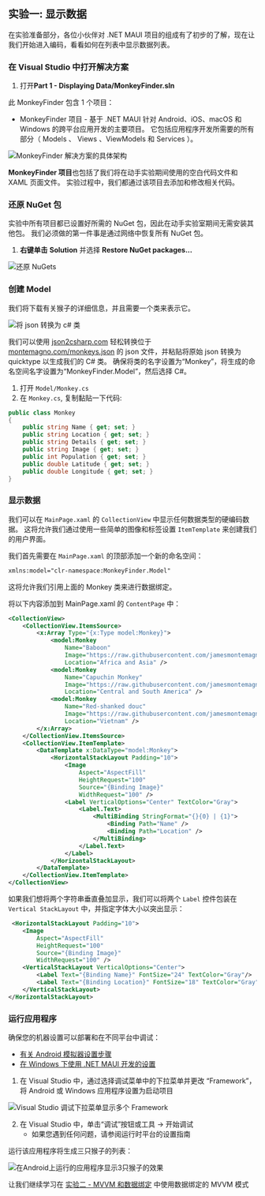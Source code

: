 ## 实验一: 显示数据

在实验准备部分，各位小伙伴对 .NET MAUI 项目的组成有了初步的了解，现在让我们开始进入编码，看看如何在列表中显示数据列表。

### 在 Visual Studio 中打开解决方案

1. 打开**Part 1 - Displaying Data/MonkeyFinder.sln**

此 MonkeyFinder 包含 1 个项目：

* MonkeyFinder 项目 - 基于 .NET MAUI 针对 Android、iOS、macOS 和 Windows 的跨平台应用开发的主要项目。 它包括应用程序开发所需要的所有部分（ Models 、 Views 、ViewModels 和 Services ）。

![MonkeyFinder 解决方案的具体架构](../Art/Solution.PNG)

**MonkeyFinder 项目**也包括了我们将在动手实验期间使用的空白代码文件和 XAML 页面文件。 实验过程中，我们都通过该项目去添加和修改相关代码。

### 还原 NuGet 包

实验中所有项目都已设置好所需的 NuGet 包，因此在动手实验室期间无需安装其他包。 我们必须做的第一件事是通过网络中恢复所有 NuGet 包。

1. **右键单击** **Solution** 并选择 **Restore NuGet packages...**

![还原 NuGets](../Art/RestoreNuGets.PNG)

### 创建 Model

我们将下载有关猴子的详细信息，并且需要一个类来表示它。

![将 json 转换为 c# 类](../Art/Convert.PNG)

我们可以使用 [json2csharp.com](https://json2csharp.com) 轻松转换位于 [montemagno.com/monkeys.json](https://montemagno.com/monkeys.json) 的 json 文件，并粘贴将原始 json 转换为 quicktype 以生成我们的 C# 类。 确保将类的名字设置为“Monkey”，将生成的命名空间名字设置为“MonkeyFinder.Model”，然后选择 C#。

1. 打开 `Model/Monkey.cs`
2. 在 `Monkey.cs`, 复制黏贴一下代码:

```csharp
public class Monkey
{        
    public string Name { get; set; } 
    public string Location { get; set; } 
    public string Details { get; set; } 
    public string Image { get; set; } 
    public int Population { get; set; } 
    public double Latitude { get; set; } 
    public double Longitude { get; set; } 
}
```

### 显示数据

我们可以在 `MainPage.xaml` 的 `CollectionView` 中显示任何数据类型的硬编码数据。 这将允许我们通过使用一些简单的图像和标签设置 `ItemTemplate` 来创建我们的用户界面。

我们首先需要在 `MainPage.xaml` 的顶部添加一个新的命名空间：

```xml
xmlns:model="clr-namespace:MonkeyFinder.Model"
```

这将允许我们引用上面的 Monkey 类来进行数据绑定。

将以下内容添加到 MainPage.xaml 的 `ContentPage` 中：


```xml
<CollectionView>
    <CollectionView.ItemsSource>
        <x:Array Type="{x:Type model:Monkey}">
            <model:Monkey
                Name="Baboon"
                Image="https://raw.githubusercontent.com/jamesmontemagno/app-monkeys/master/baboon.jpg"
                Location="Africa and Asia" />
            <model:Monkey
                Name="Capuchin Monkey"
                Image="https://raw.githubusercontent.com/jamesmontemagno/app-monkeys/master/capuchin.jpg"
                Location="Central and South America" />
            <model:Monkey
                Name="Red-shanked douc"
                Image="https://raw.githubusercontent.com/jamesmontemagno/app-monkeys/master/douc.jpg"
                Location="Vietnam" />
        </x:Array>
    </CollectionView.ItemsSource>
    <CollectionView.ItemTemplate>
        <DataTemplate x:DataType="model:Monkey">
            <HorizontalStackLayout Padding="10">
                <Image
                    Aspect="AspectFill"
                    HeightRequest="100"
                    Source="{Binding Image}"
                    WidthRequest="100" />
                <Label VerticalOptions="Center" TextColor="Gray">
                    <Label.Text>
                        <MultiBinding StringFormat="{}{0} | {1}">
                            <Binding Path="Name" />
                            <Binding Path="Location" />
                        </MultiBinding>
                    </Label.Text>
                </Label>
            </HorizontalStackLayout>
        </DataTemplate>
    </CollectionView.ItemTemplate>
</CollectionView>
```

如果我们想将两个字符串垂直叠加显示，我们可以将两个 `Label` 控件包装在 `Vertical StackLayout` 中，并指定字体大小以突出显示：

```xml
 <HorizontalStackLayout Padding="10">
    <Image
        Aspect="AspectFill"
        HeightRequest="100"
        Source="{Binding Image}"
        WidthRequest="100" />
    <VerticalStackLayout VerticalOptions="Center">
        <Label Text="{Binding Name}" FontSize="24" TextColor="Gray"/>
        <Label Text="{Binding Location}" FontSize="18" TextColor="Gray"/>
    </VerticalStackLayout>
</HorizontalStackLayout>
```

### 运行应用程序

确保您的机器设置可以部署和在不同平台中调试：

* [有关 Android 模拟器设置步骤](https://docs.microsoft.com/dotnet/maui/android/emulator/device-manager)
* [在 Windows 下使用 .NET MAUI 开发的设置](https://docs.microsoft.com/dotnet/maui/windows/setup)

1. 在 Visual Studio 中，通过选择调试菜单中的下拉菜单并更改 “Framework”，将 Android 或 Windows 应用程序设置为启动项目

![Visual Studio 调试下拉菜单显示多个 Framework ](../Art/SelectFramework.png)

2. 在 Visual Studio 中，单击“调试”按钮或工具 -> 开始调试
     - 如果您遇到任何问题，请参阅运行时平台的设置指南

运行该应用程序将生成三只猴子的列表：

![在Android上运行的应用程序显示3只猴子的效果](../Art/CodedMonkeys.png)

让我们继续学习在 [实验二 - MVVM 和数据绑定](../Part%202%20-%20MVVM/README.md) 中使用数据绑定的 MVVM 模式